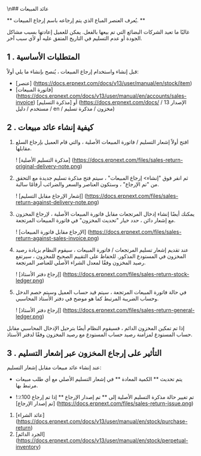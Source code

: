 \n## عائد المبيعات

** يُعرف العنصر المباع الذي يتم إرجاعه باسم إرجاع المبيعات. **

غالبًا ما تعيد الشركات البضائع التي تم بيعها بالفعل. يمكن للعميل إعادتها بسبب مشاكل الجودة أو عدم التسليم في التاريخ المتفق عليه أو لأي سبب آخر.

## 1 \. المتطلبات الأساسية

قبل إنشاء واستخدام إرجاع المبيعات ، يُنصح بإنشاء ما يلي أولاً:

* [عنصر] (https://docs.erpnext.com/docs/v13/user/manual/en/stock/item)
* [فاتورة المبيعات] (https://docs.erpnext.com/docs/v13/user/manual/en/accounts/sales-invoice) أو [مذكرة التسليم] (https://docs.erpnext.com/docs/ الإصدار 13 / مستخدم / دليل / en / مخزون / مذكرة تسليم)

## 2 \. كيفية إنشاء عائد مبيعات

1. افتح أولاً إشعار التسليم / فاتورة المبيعات الأصلية ، والتي قام العميل بإرجاع السلع مقابلها.
    
    ! [مذكرة التسليم الأصلية] (https://docs.erpnext.com/files/sales-return-original-delivery-note.png)
    
2. ثم انقر فوق "إنشاء> إرجاع المبيعات" ، سيتم فتح مذكرة تسليم جديدة مع التحقق من "تم الإرجاع" ، وستكون العناصر والسعر والضرائب أرقامًا سالبة.
    
    ! [إشعار الإرجاع مقابل التسليم] (https://docs.erpnext.com/files/sales-return-against-delivery-note.png)
    
3. يمكنك أيضًا إنشاء إدخال المرتجعات مقابل فاتورة المبيعات الأصلية ، لإرجاع المخزون مع إشعار دائن ، حدد خيار "تحديث المخزون" في فاتورة المبيعات المرتجعة.
    
    ! [الإرجاع مقابل فاتورة المبيعات] (https://docs.erpnext.com/files/sales-return-against-sales-invoice.png)
    
4. عند تقديم إشعار تسليم المرتجعات / فاتورة المبيعات ، سيقوم النظام بزيادة رصيد المخزون في المستودع المذكور. للحفاظ على التقييم الصحيح للمخزون ، سيرتفع رصيد المخزون وفقًا لمعدل الشراء الأصلي للعناصر المرتجعة.
    
    ! [إرجاع دفتر الأستاذ] (https://docs.erpnext.com/files/sales-return-stock-ledger.png)
    
5. في حالة فاتورة المبيعات المرتجعة ، سيتم قيد حساب العميل وسيتم خصم الدخل وحساب الضريبة المرتبط كما هو موضح في دفتر الأستاذ المحاسبي.
    
    ! [إرجاع دفتر الأستاذ] (https://docs.erpnext.com/files/sales-return-general-ledger.png)
    

إذا تم تمكين المخزون الدائم ، فسيقوم النظام أيضًا بترحيل الإدخال المحاسبي مقابل حساب المستودع لمزامنة رصيد حساب المستودع مع رصيد المخزون وفقًا لدفتر الأستاذ.

## 3 \. التأثير على إرجاع المخزون عبر إشعار التسليم

عند إنشاء عائد مبيعات مقابل إشعار التسليم:

* يتم تحديث ** الكمية المعادة ** في إشعار التسليم الأصلي مع أي طلب مبيعات مرتبط بها.
    
* تم تغيير حالة مذكرة التسليم الأصلية إلى ** تم إصدار الإرجاع ** إذا تم إرجاع 100٪:! [تم إصدار الإرجاع] (https://docs.erpnext.com/files/sales-return-issue.png)
    

1. [عائد الشراء] (https://docs.erpnext.com/docs/v13/user/manual/en/stock/purchase-return)
2. [الجرد الدائم] (https://docs.erpnext.com/docs/v13/user/manual/en/stock/perpetual-inventory)